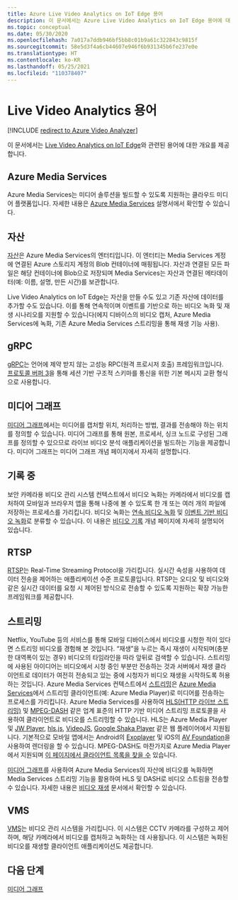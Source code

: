 ```yaml
---
title: Azure Live Video Analytics on IoT Edge 용어
description: 이 문서에서는 Azure Live Video Analytics on IoT Edge 용어에 대한 개요를 제공합니다.
ms.topic: conceptual
ms.date: 05/30/2020
ms.openlocfilehash: 7a017a7ddb946bf5bb8c01b9a61c322843c9815f
ms.sourcegitcommit: 58e5d3f4a6cb44607e946f6b931345b6fe237e0e
ms.translationtype: HT
ms.contentlocale: ko-KR
ms.lasthandoff: 05/25/2021
ms.locfileid: "110378407"
---
```

# <a name="live-video-analytics-terminology"></a>Live Video Analytics 용어

[!INCLUDE [redirect to Azure Video Analyzer](./includes/redirect-video-analyzer.md)]

이 문서에서는 [Live Video Analytics on IoT Edge](overview.md)와 관련된 용어에 대한 개요를 제공합니다.

## <a name="azure-media-services"></a>Azure Media Services

Azure Media Services는 미디어 솔루션을 빌드할 수 있도록 지원하는 클라우드 미디어 플랫폼입니다. 자세한 내용은 [Azure Media Services](../latest/media-services-overview.md) 설명서에서 확인할 수 있습니다.

## <a name="asset"></a>자산

[자산](../latest/assets-concept.md)은 Azure Media Services의 엔터티입니다. 이 엔터티는 Media Services 계정에 연결된 Azure 스토리지 계정의 Blob 컨테이너에 매핑됩니다. 자산과 연결된 모든 파일은 해당 컨테이너에 Blob으로 저장되며 Media Services는 자산과 연결된 메타데이터(예: 이름, 설명, 만든 시간)를 보관합니다.

Live Video Analytics on IoT Edge는 자산을 만들 수도 있고 기존 자산에 데이터를 추가할 수도 있습니다. 이를 통해 연속적이며 이벤트를 기반으로 하는 비디오 녹화 및 재생 시나리오를 지원할 수 있습니다(에지 디바이스의 비디오 캡처, Azure Media Services에 녹화, 기존 Azure Media Services 스트리밍을 통해 재생 기능 사용).

## <a name="grpc"></a>gRPC

[gRPC](https://grpc.io/docs/guides/)는 언어에 제약 받지 않는 고성능 RPC(원격 프로시저 호출) 프레임워크입니다. [프로토콜 버퍼 3](https://developers.google.com/protocol-buffers/docs/proto3)을 통해 세션 기반 구조적 스키마를 통신을 위한 기본 메시지 교환 형식으로 사용합니다.

## <a name="media-graph"></a>미디어 그래프

[미디어 그래프](media-graph-concept.md)에서는 미디어를 캡처할 위치, 처리하는 방법, 결과를 전송해야 하는 위치를 정의할 수 있습니다. 미디어 그래프를 통해 원본, 프로세서, 싱크 노드로 구성된 그래프를 정의할 수 있으므로 라이브 비디오 분석 애플리케이션을 빌드하는 기능을 제공합니다. 미디어 그래프는 미디어 그래프 개념 페이지에서 자세히 설명합니다.

## <a name="recording"></a>기록 중

보안 카메라용 비디오 관리 시스템 컨텍스트에서 비디오 녹화는 카메라에서 비디오를 캡처하여 모바일과 브라우저 앱을 통해 나중에 볼 수 있도록 한 개 또는 여러 개의 파일에 저장하는 프로세스를 가리킵니다. 비디오 녹화는 [연속 비디오 녹화](continuous-video-recording-concept.md) 및 [이벤트 기반 비디오 녹화](event-based-video-recording-concept.md)로 분류할 수 있습니다. 이 내용은 [비디오 기록](video-recording-concept.md) 개념 페이지에 자세히 설명되어 있습니다.

## <a name="rtsp"></a>RTSP

[RTSP](https://tools.ietf.org/html/rfc2326)는 Real-Time Streaming Protocol을 가리킵니다. 실시간 속성을 사용하여 데이터 전송을 제어하는 애플리케이션 수준 프로토콜입니다. RTSP는 오디오 및 비디오와 같은 실시간 데이터를 요청 시 제어된 방식으로 전송할 수 있도록 지원하는 확장 가능한 프레임워크를 제공합니다. 

## <a name="streaming"></a>스트리밍

Netflix, YouTube 등의 서비스를 통해 모바일 디바이스에서 비디오를 시청한 적이 있다면 스트리밍 비디오를 경험해 본 것입니다. “재생”을 누르는 즉시 재생이 시작되며(충분한 대역폭이 있는 경우) 비디오의 타임라인을 따라 앞뒤로 검색할 수 있습니다. 스트리밍에 사용된 아이디어는 비디오에서 시청 중인 부분만 전송하는 것과 서버에서 재생 클라이언트로 데이터가 여전히 전송되고 있는 중에 시청자가 비디오 재생을 시작하도록 허용하는 것입니다. Azure Media Services 컨텍스트에서 [스트리밍](https://en.wikipedia.org/wiki/Streaming_media)은 [Azure Media Services](../azure-media-player/azure-media-player-overview.md)에서 스트리밍 클라이언트(예: Azure Media Player)로 미디어를 전송하는 프로세스를 가리킵니다. Azure Media Services를 사용하여 [HLS(HTTP 라이브 스트리밍)](https://developer.apple.com/streaming/) 및 [MPEG-DASH](https://dashif.org/about/) 같은 업계 표준의 HTTP 기반 미디어 스트리밍 프로토콜을 사용하여 클라이언트로 비디오를 스트리밍할 수 있습니다. HLS는 Azure Media Player 및 [JW Player](https://www.jwplayer.com/), [hls.js](https://github.com/video-dev/hls.js/), [VideoJS](https://videojs.com/), [Google Shaka Player](https://github.com/google/shaka-player) 같은 웹 플레이어에서 지원됩니다. 기본적으로 모바일 앱에서는 Android의 [Exoplayer](https://github.com/google/ExoPlayer) 및 iOS의 [AV Foundation](https://developer.apple.com/av-foundation/)을 사용하여 렌더링을 할 수 있습니다. MPEG-DASH도 마찬가지로 Azure Media Player에서 지원되며 [이 페이지에서 클라이언트 목록을 찾을 수](https://dashif.org/clients/) 있습니다. 

[미디어 그래프](#media-graph)를 사용하여 Azure Media Services의 자산에 비디오를 녹화하면 Media Services 스트리밍 기능을 활용하여 HLS 및 DASH로 비디오 스트림을 전송할 수 있습니다. 자세한 내용은 [비디오 재생](video-playback-concept.md) 문서에서 확인할 수 있습니다.

## <a name="vms"></a>VMS

[VMS](https://en.wikipedia.org/wiki/Video_management_system)는 비디오 관리 시스템을 가리킵니다. 이 시스템은 CCTV 카메라를 구성하고 제어하며, 해당 카메라에서 비디오를 캡처하고 녹화하는 데 사용됩니다. 이 시스템은 녹화된 비디오를 재생할 클라이언트 애플리케이션도 제공합니다.

## <a name="next-steps"></a>다음 단계

[미디어 그래프](media-graph-concept.md)
